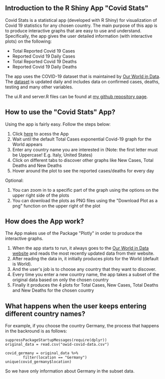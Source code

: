## Introduction to the R Shiny App "Covid Stats"

Covid Stats is a statistical app (developed with R Shiny) for visualization of Covid 19 statistics for any chosen country. The main purpose of this app is to produce interactive graphs that are easy to use and understand. Specifically, the app gives the user detailed information (with interactive plots) on the following:

- Total Reported Covid 19 Cases
- Reported Covid 19 Daily Cases
- Total Reported Covid 19 Deaths
- Reported Covid 19 Daily Deaths

The app uses the COVID-19 dataset that is maintained by [Our World in Data](https://ourworldindata.org/). The [dataset](https://ourworldindata.org/coronavirus-source-data) is updated daily and includes data on confirmed cases, deaths, testing and many other variables.

The ui.R and server.R files can be found at [my github repository page](https://github.com/Zavud/Covid_Stats_Shiny_App).


## How to use the "Covid Stats" App?

Using the app is fairly easy. Follow the steps below:

1. Click [here](https://zavud.shinyapps.io/Covid_Stats/?_ga=2.198513967.1892869228.1612549660-2072997826.1610824900) to acess the App
2. Wait until the default Total Cases exponential Covid-19 graph for the World appears
3. Enter any country name you are interested in (Note: the first letter must be Uppercase! E.g. Italy, United States)
4. Click on different tabs to discover other graphs like New Cases, Total Deaths and New Deaths
5. Hover around the plot to see the reported cases/deaths for every day

Optional:

1. You can zoom in to a specific part of the graph using the options on the upper right side of the plots
2. You can download the plots as PNG files using the "Download Plot as a png" function on the upper right of the plot


## How does the App work?

The App makes use of the Package "Plotly" in order to produce the interactive graphs.

1. When the app starts to run, it always goes to the [Our World in Data website](https://ourworldindata.org/) and reads the most recently updated data from their website.
2. After reading the data in, it initially produces plots for the World (default is World). 
3. And the user's job is to choose any country that they want to discover.
4. Every time you enter a new country name, the app takes a subset of the original data based on only the chosen country
5. Finally it produces the 4 plots for Total Cases, New Cases, Total Deaths and New Deaths for the chosen country

## What happens when the user keeps entering different country names?

For example, if you choose the country Germany, the process that happens in the backround is as follows:

```{r, echo=FALSE}
suppressPackageStartupMessages(require(dplyr))
original_data = read.csv("owid-covid-data.csv")
```

```{r}
covid_germany = original_data %>%
        filter(location == "Germany")
unique(covid_germany$location)
```

So we have only information about Germany in the subset data.

